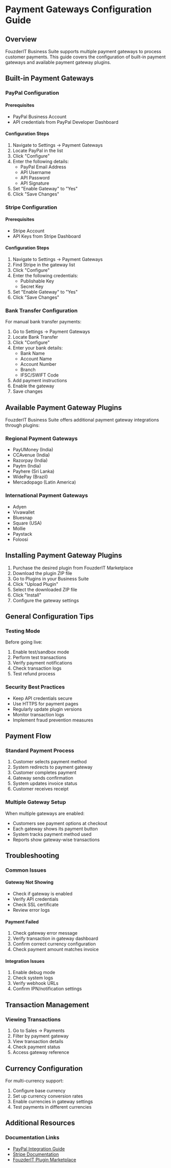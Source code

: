 # Payment Gateways Configuration Guide

## Overview

FouzderIT Business Suite supports multiple payment gateways to process customer payments. This guide covers the configuration of built-in payment gateways and available payment gateway plugins.

## Built-in Payment Gateways

### PayPal Configuration

#### Prerequisites

-   PayPal Business Account
-   API credentials from PayPal Developer Dashboard

#### Configuration Steps

1.  Navigate to Settings → Payment Gateways
2.  Locate PayPal in the list
3.  Click "Configure"
4.  Enter the following details:
    -   PayPal Email Address
    -   API Username
    -   API Password
    -   API Signature
5.  Set "Enable Gateway" to "Yes"
6.  Click "Save Changes"

### Stripe Configuration

#### Prerequisites

-   Stripe Account
-   API Keys from Stripe Dashboard

#### Configuration Steps

1.  Navigate to Settings → Payment Gateways
2.  Find Stripe in the gateway list
3.  Click "Configure"
4.  Enter the following credentials:
    -   Publishable Key
    -   Secret Key
5.  Set "Enable Gateway" to "Yes"
6.  Click "Save Changes"

### Bank Transfer Configuration

For manual bank transfer payments:

1.  Go to Settings → Payment Gateways
2.  Locate Bank Transfer
3.  Click "Configure"
4.  Enter your bank details:
    -   Bank Name
    -   Account Name
    -   Account Number
    -   Branch
    -   IFSC/SWIFT Code
5.  Add payment instructions
6.  Enable the gateway
7.  Save changes

## Available Payment Gateway Plugins

FouzderIT Business Suite offers additional payment gateway integrations through plugins:

### Regional Payment Gateways

-   PayUMoney (India)
-   CCAvenue (India)
-   Razorpay (India)
-   Paytm (India)
-   Payhere (Sri Lanka)
-   WidePay (Brazil)
-   Mercadopago (Latin America)

### International Payment Gateways

-   Adyen
-   Vivawallet
-   Bluesnap
-   Square (USA)
-   Mollie
-   Paystack
-   Foloosi

## Installing Payment Gateway Plugins

1.  Purchase the desired plugin from FouzderIT Marketplace
2.  Download the plugin ZIP file
3.  Go to Plugins in your Business Suite
4.  Click "Upload Plugin"
5.  Select the downloaded ZIP file
6.  Click "Install"
7.  Configure the gateway settings

## General Configuration Tips

### Testing Mode

Before going live:

1.  Enable test/sandbox mode
2.  Perform test transactions
3.  Verify payment notifications
4.  Check transaction logs
5.  Test refund process

### Security Best Practices

-   Keep API credentials secure
-   Use HTTPS for payment pages
-   Regularly update plugin versions
-   Monitor transaction logs
-   Implement fraud prevention measures

## Payment Flow

### Standard Payment Process

1.  Customer selects payment method
2.  System redirects to payment gateway
3.  Customer completes payment
4.  Gateway sends confirmation
5.  System updates invoice status
6.  Customer receives receipt

### Multiple Gateway Setup

When multiple gateways are enabled:

-   Customers see payment options at checkout
-   Each gateway shows its payment button
-   System tracks payment method used
-   Reports show gateway-wise transactions

## Troubleshooting

### Common Issues

#### Gateway Not Showing

-   Check if gateway is enabled
-   Verify API credentials
-   Check SSL certificate
-   Review error logs

#### Payment Failed

1.  Check gateway error message
2.  Verify transaction in gateway dashboard
3.  Confirm correct currency configuration
4.  Check payment amount matches invoice

#### Integration Issues

1.  Enable debug mode
2.  Check system logs
3.  Verify webhook URLs
4.  Confirm IPN/notification settings

## Transaction Management

### Viewing Transactions

1.  Go to Sales → Payments
2.  Filter by payment gateway
3.  View transaction details
4.  Check payment status
5.  Access gateway reference

## Currency Configuration

For multi-currency support:

1.  Configure base currency
2.  Set up currency conversion rates
3.  Enable currencies in gateway settings
4.  Test payments in different currencies

## Additional Resources

### Documentation Links

-   [PayPal Integration Guide](https://developer.paypal.com/docs/)
-   [Stripe Documentation](https://stripe.com/docs)
-   [FouzderIT Plugin Marketplace](https://www.FouzderIT.com/marketplace)